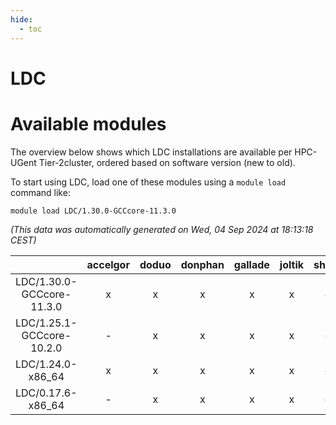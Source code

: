 ```yaml
---
hide:
  - toc
---
```


LDC
===

# Available modules


The overview below shows which LDC installations are available per HPC-UGent Tier-2cluster, ordered based on software version (new to old).

To start using LDC, load one of these modules using a `module load` command like:

```shell
module load LDC/1.30.0-GCCcore-11.3.0
```

*(This data was automatically generated on Wed, 04 Sep 2024 at 18:13:18 CEST)*  

| |accelgor|doduo|donphan|gallade|joltik|shinx|skitty|
| :---: | :---: | :---: | :---: | :---: | :---: | :---: | :---: |
|LDC/1.30.0-GCCcore-11.3.0|x|x|x|x|x|-|x|
|LDC/1.25.1-GCCcore-10.2.0|-|x|x|x|x|-|x|
|LDC/1.24.0-x86_64|x|x|x|x|x|-|x|
|LDC/0.17.6-x86_64|-|x|x|x|x|-|x|
